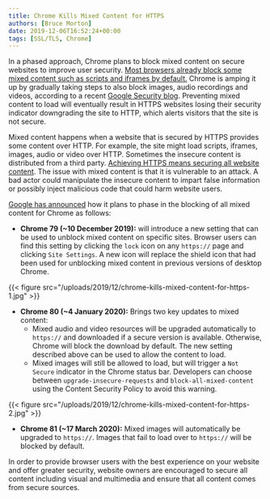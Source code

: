 ```yaml
---
title: Chrome Kills Mixed Content for HTTPS
authors: [Bruce Morton]
date: 2019-12-06T16:52:24+00:00
tags: [SSL/TLS, Chrome]
---
```


In a phased approach, Chrome plans to block mixed content on secure websites to improve user security. [Most browsers already block some mixed content such as scripts and iframes by default.][1] Chrome is amping it up by gradually taking steps to also block images, audio recordings and videos, according to a recent [Google Security blog][2]. Preventing mixed content to load will eventually result in HTTPS websites losing their security indicator downgrading the site to HTTP, which alerts visitors that the site is not secure.

Mixed content happens when a website that is secured by HTTPS provides some content over HTTP. For example, the site might load scripts, iframes, images, audio or video over HTTP. Sometimes the insecure content is distributed from a third party. [Achieving HTTPS means securing all website content][3]. The issue with mixed content is that it is vulnerable to an attack. A bad actor could manipulate the insecure content to impart false information or possibly inject malicious code that could harm website users.

[Google has announced][2] how it plans to phase in the blocking of all mixed content for Chrome as follows:

  * **Chrome 79 (~10 December 2019):** will introduce a new setting that can be used to unblock mixed content on specific sites. Browser users can find this setting by clicking the `lock` icon on any `https://` page and clicking `Site Settings`. A new icon will replace the shield icon that had been used for unblocking mixed content in previous versions of desktop Chrome.

{{< figure src="/uploads/2019/12/chrome-kills-mixed-content-for-https-1.jpg" >}} 
    
  * **Chrome 80 (~4 January 2020):** Brings two key updates to mixed content: 
      * Mixed audio and video resources will be upgraded automatically to `https://` and downloaded if a secure version is available. Otherwise, Chrome will block the download by default. The new setting described above can be used to allow the content to load.
      * Mixed images will still be allowed to load, but will trigger a `Not Secure` indicator in the Chrome status bar. Developers can choose between `upgrade-insecure-requests` and `block-all-mixed-content` using the Content Security Policy to avoid this warning.

{{< figure src="/uploads/2019/12/chrome-kills-mixed-content-for-https-2.jpg" >}} 
            
  * **Chrome 81 (~17 March 2020):** Mixed images will automatically be upgraded to `https://`. Images that fail to load over to `https://` will be blocked by default.

In order to provide browser users with the best experience on your website and offer greater security, website owners are encouraged to secure all content including visual and multimedia and ensure that all content comes from secure sources.

 [1]: https://www.entrustdatacard.com/blog/2013/may/firefox-to-block-mixed-content
 [2]: https://security.googleblog.com/2019/10/no-more-mixed-messages-about-https_3.html
 [3]: https://www.entrustdatacard.com/blog/2018/may/the-tipping-point-for-https-is-closing-in